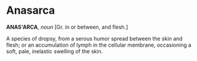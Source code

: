 # Anasarca

**ANAS'ARCA**, _noun_ \[Gr. in or between, and flesh.\]

A species of dropsy, from a serous humor spread between the skin and flesh; or an accumulation of lymph in the cellular membrane, occasioning a soft, pale, inelastic swelling of the skin.